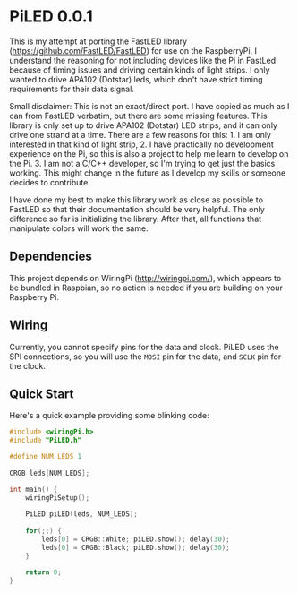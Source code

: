 PiLED 0.0.1
===========

This is my attempt at porting the FastLED library (https://github.com/FastLED/FastLED) for use on the RaspberryPi.  I understand the reasoning for not including devices like the Pi in FastLed because of timing issues and driving certain kinds of light strips.
I only wanted to drive APA102 (Dotstar) leds, which don't have strict timing requirements for their data signal.

Small disclaimer: This is not an exact/direct port.  I have copied as much as I can from FastLED verbatim, but there are some missing features.  This library is only set up to drive APA102 (Dotstar) LED strips, and it can only drive one strand at a time.
There are a few reasons for this: 1. I am only interested in that kind of light strip, 2. I have practically no development experience on the Pi, so this is also a project to help me learn to develop on the Pi. 3. I am not a C/C++ developer, so I'm trying to get just the basics working.
This might change in the future as I develop my skills or someone decides to contribute.

I have done my best to make this library work as close as possible to FastLED so that their documentation should be very helpful. The only difference so far is initializing the library. After that, all functions that manipulate colors will work the same.

## Dependencies

This project depends on WiringPi (http://wiringpi.com/), which appears to be bundled in Raspbian, so no action is needed if you are building on your Raspberry Pi.

## Wiring

Currently, you cannot specify pins for the data and clock.  PiLED uses the SPI connections, so you will use the `MOSI` pin for the data, and `SCLK` pin for the clock.

## Quick Start
Here's a quick example providing some blinking code:
```C++
#include <wiringPi.h>
#include "PiLED.h"

#define NUM_LEDS 1
 
CRGB leds[NUM_LEDS];

int main() {
	wiringPiSetup();
	
	PiLED piLED(leds, NUM_LEDS);
	
	for(;;) {
		leds[0] = CRGB::White; piLED.show(); delay(30); 
		leds[0] = CRGB::Black; piLED.show(); delay(30);
	}

	return 0;
}
```
